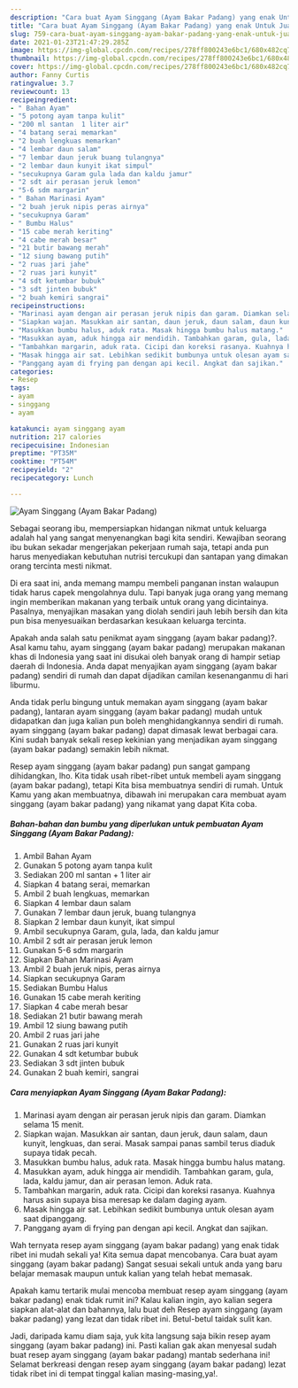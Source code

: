 ```yaml
---
description: "Cara buat Ayam Singgang (Ayam Bakar Padang) yang enak Untuk Jualan"
title: "Cara buat Ayam Singgang (Ayam Bakar Padang) yang enak Untuk Jualan"
slug: 759-cara-buat-ayam-singgang-ayam-bakar-padang-yang-enak-untuk-jualan
date: 2021-01-23T21:47:29.285Z
image: https://img-global.cpcdn.com/recipes/278ff800243e6bc1/680x482cq70/ayam-singgang-ayam-bakar-padang-foto-resep-utama.jpg
thumbnail: https://img-global.cpcdn.com/recipes/278ff800243e6bc1/680x482cq70/ayam-singgang-ayam-bakar-padang-foto-resep-utama.jpg
cover: https://img-global.cpcdn.com/recipes/278ff800243e6bc1/680x482cq70/ayam-singgang-ayam-bakar-padang-foto-resep-utama.jpg
author: Fanny Curtis
ratingvalue: 3.7
reviewcount: 13
recipeingredient:
- " Bahan Ayam"
- "5 potong ayam tanpa kulit"
- "200 ml santan  1 liter air"
- "4 batang serai memarkan"
- "2 buah lengkuas memarkan"
- "4 lembar daun salam"
- "7 lembar daun jeruk buang tulangnya"
- "2 lembar daun kunyit ikat simpul"
- "secukupnya Garam gula lada dan kaldu jamur"
- "2 sdt air perasan jeruk lemon"
- "5-6 sdm margarin"
- " Bahan Marinasi Ayam"
- "2 buah jeruk nipis peras airnya"
- "secukupnya Garam"
- " Bumbu Halus"
- "15 cabe merah keriting"
- "4 cabe merah besar"
- "21 butir bawang merah"
- "12 siung bawang putih"
- "2 ruas jari jahe"
- "2 ruas jari kunyit"
- "4 sdt ketumbar bubuk"
- "3 sdt jinten bubuk"
- "2 buah kemiri sangrai"
recipeinstructions:
- "Marinasi ayam dengan air perasan jeruk nipis dan garam. Diamkan selama 15 menit."
- "Siapkan wajan. Masukkan air santan, daun jeruk, daun salam, daun kunyit, lengkuas, dan serai. Masak sampai panas sambil terus diaduk supaya tidak pecah."
- "Masukkan bumbu halus, aduk rata. Masak hingga bumbu halus matang."
- "Masukkan ayam, aduk hingga air mendidih. Tambahkan garam, gula, lada, kaldu jamur, dan air perasan lemon. Aduk rata."
- "Tambahkan margarin, aduk rata. Cicipi dan koreksi rasanya. Kuahnya harus asin supaya bisa meresap ke dalam daging ayam."
- "Masak hingga air sat. Lebihkan sedikit bumbunya untuk olesan ayam saat dipanggang."
- "Panggang ayam di frying pan dengan api kecil. Angkat dan sajikan."
categories:
- Resep
tags:
- ayam
- singgang
- ayam

katakunci: ayam singgang ayam 
nutrition: 217 calories
recipecuisine: Indonesian
preptime: "PT35M"
cooktime: "PT54M"
recipeyield: "2"
recipecategory: Lunch

---
```



![Ayam Singgang (Ayam Bakar Padang)](https://img-global.cpcdn.com/recipes/278ff800243e6bc1/680x482cq70/ayam-singgang-ayam-bakar-padang-foto-resep-utama.jpg)

Sebagai seorang ibu, mempersiapkan hidangan nikmat untuk keluarga adalah hal yang sangat menyenangkan bagi kita sendiri. Kewajiban seorang ibu bukan sekadar mengerjakan pekerjaan rumah saja, tetapi anda pun harus menyediakan kebutuhan nutrisi tercukupi dan santapan yang dimakan orang tercinta mesti nikmat.

Di era  saat ini, anda memang mampu membeli panganan instan walaupun tidak harus capek mengolahnya dulu. Tapi banyak juga orang yang memang ingin memberikan makanan yang terbaik untuk orang yang dicintainya. Pasalnya, menyajikan masakan yang diolah sendiri jauh lebih bersih dan kita pun bisa menyesuaikan berdasarkan kesukaan keluarga tercinta. 



Apakah anda salah satu penikmat ayam singgang (ayam bakar padang)?. Asal kamu tahu, ayam singgang (ayam bakar padang) merupakan makanan khas di Indonesia yang saat ini disukai oleh banyak orang di hampir setiap daerah di Indonesia. Anda dapat menyajikan ayam singgang (ayam bakar padang) sendiri di rumah dan dapat dijadikan camilan kesenanganmu di hari liburmu.

Anda tidak perlu bingung untuk memakan ayam singgang (ayam bakar padang), lantaran ayam singgang (ayam bakar padang) mudah untuk didapatkan dan juga kalian pun boleh menghidangkannya sendiri di rumah. ayam singgang (ayam bakar padang) dapat dimasak lewat berbagai cara. Kini sudah banyak sekali resep kekinian yang menjadikan ayam singgang (ayam bakar padang) semakin lebih nikmat.

Resep ayam singgang (ayam bakar padang) pun sangat gampang dihidangkan, lho. Kita tidak usah ribet-ribet untuk membeli ayam singgang (ayam bakar padang), tetapi Kita bisa membuatnya sendiri di rumah. Untuk Kamu yang akan membuatnya, dibawah ini merupakan cara membuat ayam singgang (ayam bakar padang) yang nikamat yang dapat Kita coba.

<!--inarticleads1-->

##### Bahan-bahan dan bumbu yang diperlukan untuk pembuatan Ayam Singgang (Ayam Bakar Padang):

1. Ambil  Bahan Ayam
1. Gunakan 5 potong ayam tanpa kulit
1. Sediakan 200 ml santan + 1 liter air
1. Siapkan 4 batang serai, memarkan
1. Ambil 2 buah lengkuas, memarkan
1. Siapkan 4 lembar daun salam
1. Gunakan 7 lembar daun jeruk, buang tulangnya
1. Siapkan 2 lembar daun kunyit, ikat simpul
1. Ambil secukupnya Garam, gula, lada, dan kaldu jamur
1. Ambil 2 sdt air perasan jeruk lemon
1. Gunakan 5-6 sdm margarin
1. Siapkan  Bahan Marinasi Ayam
1. Ambil 2 buah jeruk nipis, peras airnya
1. Siapkan secukupnya Garam
1. Sediakan  Bumbu Halus
1. Gunakan 15 cabe merah keriting
1. Siapkan 4 cabe merah besar
1. Sediakan 21 butir bawang merah
1. Ambil 12 siung bawang putih
1. Ambil 2 ruas jari jahe
1. Gunakan 2 ruas jari kunyit
1. Gunakan 4 sdt ketumbar bubuk
1. Sediakan 3 sdt jinten bubuk
1. Gunakan 2 buah kemiri, sangrai




<!--inarticleads2-->

##### Cara menyiapkan Ayam Singgang (Ayam Bakar Padang):

1. Marinasi ayam dengan air perasan jeruk nipis dan garam. Diamkan selama 15 menit.
1. Siapkan wajan. Masukkan air santan, daun jeruk, daun salam, daun kunyit, lengkuas, dan serai. Masak sampai panas sambil terus diaduk supaya tidak pecah.
1. Masukkan bumbu halus, aduk rata. Masak hingga bumbu halus matang.
1. Masukkan ayam, aduk hingga air mendidih. Tambahkan garam, gula, lada, kaldu jamur, dan air perasan lemon. Aduk rata.
1. Tambahkan margarin, aduk rata. Cicipi dan koreksi rasanya. Kuahnya harus asin supaya bisa meresap ke dalam daging ayam.
1. Masak hingga air sat. Lebihkan sedikit bumbunya untuk olesan ayam saat dipanggang.
1. Panggang ayam di frying pan dengan api kecil. Angkat dan sajikan.




Wah ternyata resep ayam singgang (ayam bakar padang) yang enak tidak ribet ini mudah sekali ya! Kita semua dapat mencobanya. Cara buat ayam singgang (ayam bakar padang) Sangat sesuai sekali untuk anda yang baru belajar memasak maupun untuk kalian yang telah hebat memasak.

Apakah kamu tertarik mulai mencoba membuat resep ayam singgang (ayam bakar padang) enak tidak rumit ini? Kalau kalian ingin, ayo kalian segera siapkan alat-alat dan bahannya, lalu buat deh Resep ayam singgang (ayam bakar padang) yang lezat dan tidak ribet ini. Betul-betul taidak sulit kan. 

Jadi, daripada kamu diam saja, yuk kita langsung saja bikin resep ayam singgang (ayam bakar padang) ini. Pasti kalian gak akan menyesal sudah buat resep ayam singgang (ayam bakar padang) mantab sederhana ini! Selamat berkreasi dengan resep ayam singgang (ayam bakar padang) lezat tidak ribet ini di tempat tinggal kalian masing-masing,ya!.

